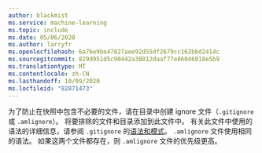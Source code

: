 ```yaml
---
author: blackmist
ms.service: machine-learning
ms.topic: include
ms.date: 05/06/2020
ms.author: larryfr
ms.openlocfilehash: 6a76e9be47827aee92d55df2679cc162bbd2414c
ms.sourcegitcommit: 829d951d5c90442a38012daaf77e86046018e5b9
ms.translationtype: MT
ms.contentlocale: zh-CN
ms.lasthandoff: 10/09/2020
ms.locfileid: "82871473"
---
```

为了防止在快照中包含不必要的文件，请在目录中创建 ignore 文件（`.gitignore` 或 `.amlignore`）。 将要排除的文件和目录添加到此文件中。 有关此文件中使用的语法的详细信息，请参阅 `.gitignore` 的[语法和模式](https://git-scm.com/docs/gitignore)。 `.amlignore` 文件使用相同的语法。 如果这两个文件都存在，则 `.amlignore` 文件的优先级更高。
